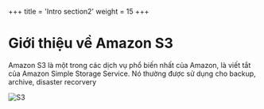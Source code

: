 +++
title = 'Intro section2'
weight = 15
+++

# Giới thiệu về Amazon S3

Amazon S3 là một trong các dịch vụ phổ biến nhất của Amazon, là viết tắt của Amazon Simple Storage Service. Nó thường được sử dụng cho backup, archive, disaster recorvery

![S3](/images/s3_icon.png?featherlight=false&width=50pc)